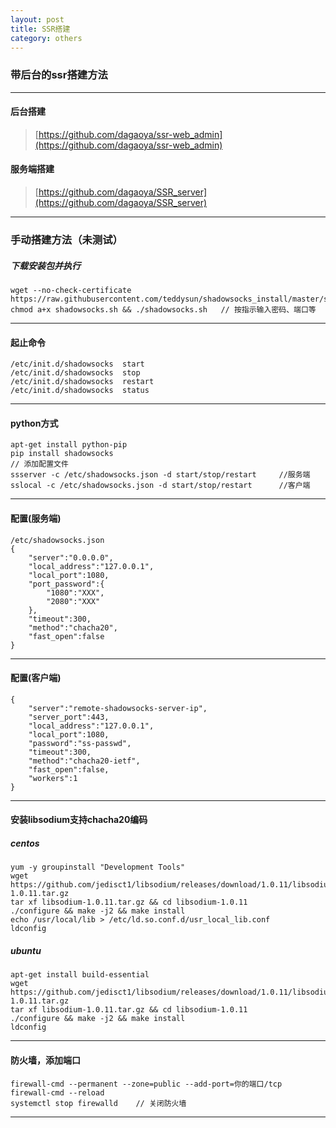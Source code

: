 ```yaml
---
layout: post
title: SSR搭建
category: others
---
```


### 带后台的ssr搭建方法
---
#### 后台搭建
> [https://github.com/dagaoya/ssr-web_admin](https://github.com/dagaoya/ssr-web_admin)

#### 服务端搭建
> [https://github.com/dagaoya/SSR_server](https://github.com/dagaoya/SSR_server)

---
### 手动搭建方法（未测试）


##### 下载安装包并执行
```
wget --no-check-certificate https://raw.githubusercontent.com/teddysun/shadowsocks_install/master/shadowsocks.sh
chmod a+x shadowsocks.sh && ./shadowsocks.sh   // 按指示输入密码、端口等

```

---

#### 起止命令

```
/etc/init.d/shadowsocks  start
/etc/init.d/shadowsocks  stop
/etc/init.d/shadowsocks  restart
/etc/init.d/shadowsocks  status

```

---

#### python方式

```
apt-get install python-pip
pip install shadowsocks
// 添加配置文件
ssserver -c /etc/shadowsocks.json -d start/stop/restart		//服务端
sslocal -c /etc/shadowsocks.json -d start/stop/restart		//客户端

```

---
#### 配置(服务端)

```
/etc/shadowsocks.json
{
    "server":"0.0.0.0",
    "local_address":"127.0.0.1",
    "local_port":1080,
    "port_password":{
        "1080":"XXX",
        "2080":"XXX"
    },
    "timeout":300,
    "method":"chacha20",
    "fast_open":false
}

```

---
#### 配置(客户端)

```
{
	"server":"remote-shadowsocks-server-ip",
	"server_port":443,
	"local_address":"127.0.0.1",
	"local_port":1080,
	"password":"ss-passwd",
	"timeout":300,
	"method":"chacha20-ietf",
	"fast_open":false,
	"workers":1
}

```

---
#### 安装libsodium支持chacha20编码

##### centos
```
yum -y groupinstall "Development Tools"
wget https://github.com/jedisct1/libsodium/releases/download/1.0.11/libsodium-1.0.11.tar.gz
tar xf libsodium-1.0.11.tar.gz && cd libsodium-1.0.11
./configure && make -j2 && make install
echo /usr/local/lib > /etc/ld.so.conf.d/usr_local_lib.conf
ldconfig

```

##### ubuntu
```
apt-get install build-essential
wget https://github.com/jedisct1/libsodium/releases/download/1.0.11/libsodium-1.0.11.tar.gz
tar xf libsodium-1.0.11.tar.gz && cd libsodium-1.0.11
./configure && make -j2 && make install
ldconfig

```

---
#### 防火墙，添加端口

```
firewall-cmd --permanent --zone=public --add-port=你的端口/tcp
firewall-cmd --reload
systemctl stop firewalld	// 关闭防火墙

```
---
